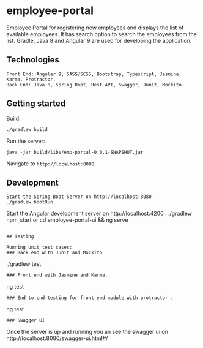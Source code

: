 # employee-portal
Employee Portal for registering new employees and displays the list of available employees.
It has search option to search the employees from the list.
Gradle, Java 8 and Angular 9 are used for developing the application.

## Technologies
	Front End: Angular 9, SASS/SCSS, Bootstrap, Typescript, Jasmine, Karma, Protractor.
	Back End: Java 8, Spring Boot, Rest API, Swagger, Junit, Mockito.
	
## Getting started

Build:
```
./gradlew build
```
Run the server:

```
java -jar build/libs/emp-portal-0.0.1-SNAPSHOT.jar 
```
Navigate to `http://localhost:8080`

## Development

```
Start the Spring Boot Server on http://localhost:8080
./gradlew bootRun 
```
Start the Angular development server on http://localhost:4200 .
./gradlew npm_start
or
cd employee-portal-ui && ng serve
```

## Testing

Running unit test cases:
### Back end with Junit and Mockito
```
./gradlew test
```
### Front end with Jasmine and Karma.
```
ng test
```
### End to end testing for front end module with protractor .
```
ng test
```
### Swagger UI
```
Once the server is up and running you an see the swagger ui on http://localhost:8080/swagger-ui.html#/
```
